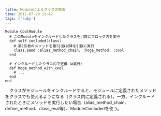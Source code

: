 ```yaml
---
title: Moduleによるクラスの拡張
time: 2011-07-20 13:42
tags: ['ruby']
---
```


```
Module CoolModule
  # このModuleをインクルードしたクラスを引数にブロック内を実行
  def self.included(class)
    # 第1引数のメソッドを第2引数以降を引数に実行
    class.send :alias_method_chain, :hoge_method, :cool
  end

  # インクルードしたクラス内で定義（≠実行）
  def hoge_method_with_cool
    # ...
  end
end
```

　クラスがモジュールをインクルードすると、モジュールに定義されたメソッドをクラスでも使えるようになる（クラス内に定義される）。一方、インクルードされたときにメソッドを実行したい場合（alias\_method\_chain、define\_method、class\_eval等）、Module#includedを使う。
